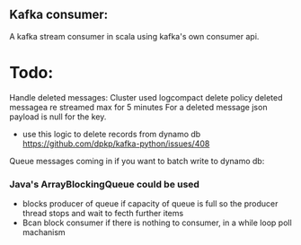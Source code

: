 ## Kafka consumer:
A kafka stream consumer in scala using kafka's own consumer api.

 #  Todo:
 Handle deleted messages:
 Cluster used logcompact delete policy
 deleted messagea re streamed max for 5 minutes
 For a deleted message json payload is null for the key. 
   - use this logic to delete records from dynamo db
 https://github.com/dpkp/kafka-python/issues/408
 
Queue messages coming in if you want to batch write to dynamo db:
### Java's ArrayBlockingQueue could be used
 - blocks producer of queue if capacity of queue is full so the producer thread stops and wait to fecth further items
 - Bcan block consumer if there is nothing to consumer, in a while loop poll machanism
